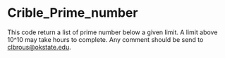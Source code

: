 # Crible_Prime_number
This code return a list of prime number below a given limit.
A limit above 10^10 may take hours to complete.
Any comment should be send to clbrous@okstate.edu.
